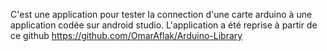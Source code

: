 
C'est une application pour tester la connection d'une carte arduino à une application codée sur android studio. 
L'application a été reprise à partir de ce github
https://github.com/OmarAflak/Arduino-Library
